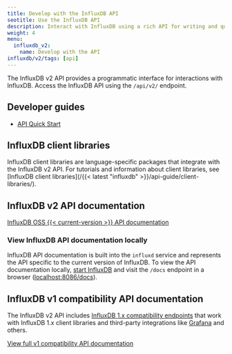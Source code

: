 ```yaml
---
title: Develop with the InfluxDB API
seotitle: Use the InfluxDB API
description: Interact with InfluxDB using a rich API for writing and querying data and more.
weight: 4
menu:
  influxdb_v2:
    name: Develop with the API
influxdb/v2/tags: [api]
---
```


The InfluxDB v2 API provides a programmatic interface for interactions with InfluxDB.
Access the InfluxDB API using the `/api/v2/` endpoint.

## Developer guides

- [API Quick Start](/influxdb/v2/api-guide/api_intro/)

## InfluxDB client libraries

InfluxDB client libraries are language-specific packages that integrate with the InfluxDB v2 API.
For tutorials and information about client libraries, see [InfluxDB client libraries](/{{< latest "influxdb" >}}/api-guide/client-libraries/).

## InfluxDB v2 API documentation

<a class="btn" href="/influxdb/v2/api/">InfluxDB OSS {{< current-version >}} API documentation</a>

### View InfluxDB API documentation locally

InfluxDB API documentation is built into the `influxd` service and represents
the API specific to the current version of InfluxDB.
To view the API documentation locally, [start InfluxDB](/influxdb/v2/get-started/#start-influxdb)
and visit the `/docs` endpoint in a browser ([localhost:8086/docs](http://localhost:8086/docs)).

## InfluxDB v1 compatibility API documentation

The InfluxDB v2 API includes [InfluxDB 1.x compatibility endpoints](/influxdb/v2/reference/api/influxdb-1x/)
that work with InfluxDB 1.x client libraries and third-party integrations like
[Grafana](https://grafana.com) and others.

<a class="btn" href="/influxdb/v2/api/v1-compatibility/">View full v1 compatibility API documentation</a>
